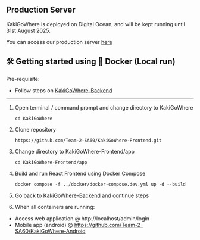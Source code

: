
## Production Server

KakiGoWhere is deployed on Digital Ocean, and will be kept running until 31st August 2025.

You can access our production server [here](http://206.189.43.202/admin/login)

## 🛠️ Getting started using 🐳 Docker (Local run)

Pre-requisite:
- Follow steps on [KakiGoWhere-Backend](https://github.com/Team-2-SA60/KakiGoWhere-Backend)

---

1. Open terminal / command prompt and change directory to KakiGoWhere

    ```
    cd KakiGoWhere
    ```

2. Clone repository

    ```
    https://github.com/Team-2-SA60/KakiGoWhere-Frontend.git
    ```

3. Change directory to KakiGoWhere-Frontend/app

    ```
    cd KakiGoWhere-Frontend/app
    ```

4. Build and run React Frontend using Docker Compose

    ```
    docker compose -f ../docker/docker-compose.dev.yml up -d --build
    ```

5. Go back to [KakiGoWhere-Backend](https://github.com/Team-2-SA60/KakiGoWhere-Backend) and continue steps

6. When all containers are running: 
- Access web application @ http://localhost/admin/login
- Mobile app (android) @ https://github.com/Team-2-SA60/KakiGoWhere-Android